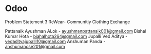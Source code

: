 # Odoo

Problem Statement 3
ReWear- Communitiy Clothing Exchange

Pattanaik Ayushman ALok - ayushmanpattanaik001@gmail.com
Bishal Kumar Hota - biahalhota264@gmail.com
Jupalli Ved Aditya - vedadityajupalli10@gmail.com
Anshuman Panda - anshumancse201@gmail.com
